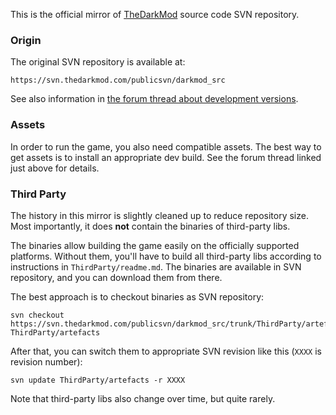 This is the official mirror of [TheDarkMod](https://www.thedarkmod.com) source code SVN repository.


### Origin

The original SVN repository is available at:

    https://svn.thedarkmod.com/publicsvn/darkmod_src

See also information in [the forum thread about development versions](https://forums.thedarkmod.com/index.php?/topic/20824-public-access-to-development-versions).


### Assets

In order to run the game, you also need compatible assets.
The best way to get assets is to install an appropriate dev build.
See the forum thread linked just above for details.


### Third Party

The history in this mirror is slightly cleaned up to reduce repository size.
Most importantly, it does **not** contain the binaries of third-party libs.

The binaries allow building the game easily on the officially supported platforms.
Without them, you'll have to build all third-party libs according to instructions in `ThirdParty/readme.md`.
The binaries are available in SVN repository, and you can download them from there.

The best approach is to checkout binaries as SVN repository:

    svn checkout https://svn.thedarkmod.com/publicsvn/darkmod_src/trunk/ThirdParty/artefacts/ ThirdParty/artefacts

After that, you can switch them to appropriate SVN revision like this (`XXXX` is revision number):

    svn update ThirdParty/artefacts -r XXXX

Note that third-party libs also change over time, but quite rarely.
